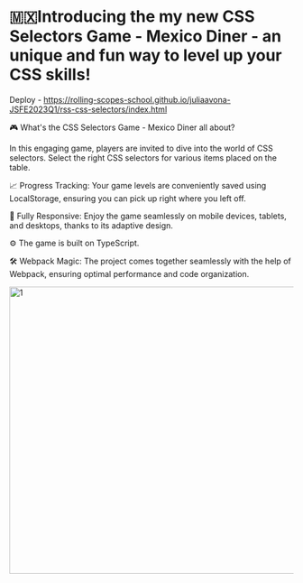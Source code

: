 # 🇲🇽Introducing the my new CSS Selectors Game - Mexico Diner - an unique and fun way to level up your CSS skills!
Deploy - https://rolling-scopes-school.github.io/juliaavona-JSFE2023Q1/rss-css-selectors/index.html

🎮 What's the CSS Selectors Game - Mexico Diner all about?

In this engaging game, players are invited to dive into the world of CSS selectors. Select the right CSS selectors for various items placed on the table.



📈 Progress Tracking: Your game levels are conveniently saved using LocalStorage, ensuring you can pick up right where you left off.

📱 Fully Responsive: Enjoy the game seamlessly on mobile devices, tablets, and desktops, thanks to its adaptive design.

⚙️ The game is built on TypeScript.

🛠️ Webpack Magic: The project comes together seamlessly with the help of Webpack, ensuring optimal performance and code organization.

<img width="509" alt="1" src="https://github.com/JuliaAvona/rss-css-selectors-game/assets/94717941/96628f9e-6bba-4f37-8021-a49f147ac340">
